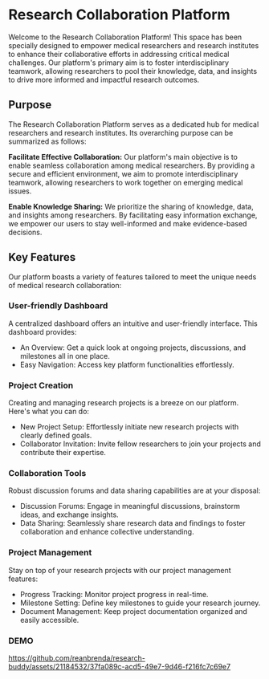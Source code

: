 # Research Collaboration Platform

Welcome to the Research Collaboration Platform! This space has been specially designed to empower medical researchers and research institutes to enhance their collaborative efforts in addressing critical medical challenges. Our platform's primary aim is to foster interdisciplinary teamwork, allowing researchers to pool their knowledge, data, and insights to drive more informed and impactful research outcomes.

## Purpose

The Research Collaboration Platform serves as a dedicated hub for medical researchers and research institutes. Its overarching purpose can be summarized as follows:

**Facilitate Effective Collaboration:** Our platform's main objective is to enable seamless collaboration among medical researchers. By providing a secure and efficient environment, we aim to promote interdisciplinary teamwork, allowing researchers to work together on emerging medical issues.

**Enable Knowledge Sharing:** We prioritize the sharing of knowledge, data, and insights among researchers. By facilitating easy information exchange, we empower our users to stay well-informed and make evidence-based decisions.

## Key Features

Our platform boasts a variety of features tailored to meet the unique needs of medical research collaboration:

### User-friendly Dashboard

A centralized dashboard offers an intuitive and user-friendly interface. This dashboard provides:

- An Overview: Get a quick look at ongoing projects, discussions, and milestones all in one place.
- Easy Navigation: Access key platform functionalities effortlessly.

### Project Creation

Creating and managing research projects is a breeze on our platform. Here's what you can do:

- New Project Setup: Effortlessly initiate new research projects with clearly defined goals.
- Collaborator Invitation: Invite fellow researchers to join your projects and contribute their expertise.

### Collaboration Tools

Robust discussion forums and data sharing capabilities are at your disposal:

- Discussion Forums: Engage in meaningful discussions, brainstorm ideas, and exchange insights.
- Data Sharing: Seamlessly share research data and findings to foster collaboration and enhance collective understanding.

### Project Management

Stay on top of your research projects with our project management features:

- Progress Tracking: Monitor project progress in real-time.
- Milestone Setting: Define key milestones to guide your research journey.
- Document Management: Keep project documentation organized and easily accessible.

### DEMO

https://github.com/reanbrenda/research-buddy/assets/21184532/37fa089c-acd5-49e7-9d46-f216fc7c69e7




